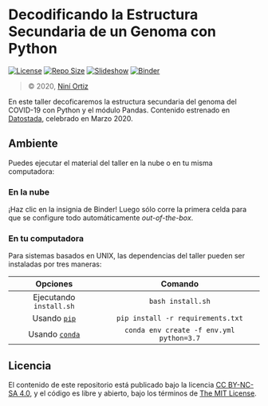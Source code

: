 # Decodificando la Estructura Secundaria de un Genoma con Python

[![License](https://img.shields.io/github/license/ajcyucatan/decodificando-arn?style=popout-square)](https://github.com/ajcyucatan/decodificando-arn/blob/master/LICENSE "License")
[![Repo Size](https://img.shields.io/github/repo-size/ajcyucatan/decodificando-arn?style=popout-square)](https://github.com/ajcyucatan/decodificando-arn.git "Repo Size")
[![Slideshow](https://img.shields.io/badge/view-slides-00d88e?style=popout-square)](https://ajcyucatan.org/workshops/decodificando-arn "Slideshow")
[![Binder](https://img.shields.io/badge/launch-binder-ff69b4?style=popout-square)](https://mybinder.org/v2/gh/ajcyucatan/decodificando-arn/master "Binder")

> © 2020, [Niní Ortiz](https://github.com/NiniOrtiz)

En este taller decoficaremos la estructura secundaria del genoma del COVID-19 con Python y el módulo Pandas. Contenido estrenado en [Datostada](https://datostada.mx), celebrado en Marzo 2020.


## Ambiente

Puedes ejecutar el material del taller en la nube o en tu misma computadora:

### En la nube

¡Haz clic en la insignia de Binder! Luego sólo corre la primera celda para que se configure todo automáticamente *out-of-the-box*.

### En tu computadora

Para sistemas basados en UNIX, las dependencias del taller pueden ser instaladas por tres maneras:

| Opciones       | Comando       |
|:--------------:|:-------------:|
| Ejecutando `install.sh` | `bash install.sh` |
| Usando [`pip`](https://pypi.org/project/pip) | `pip install -r requirements.txt` |
| Usando [`conda`](https://docs.conda.io/en/latest/) | `conda env create -f env.yml python=3.7` |


## Licencia

El contenido de este repositorio está publicado bajo la licencia [CC BY-NC-SA 4.0](https://creativecommons.org/licenses/by-nc-sa/4.0), y el código es libre y abierto, bajo los términos de [The MIT License](https://mit-license.org).
